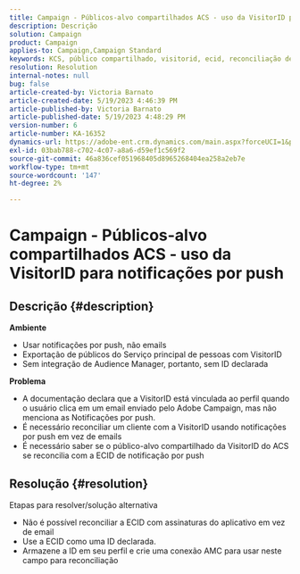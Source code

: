 ```yaml
---
title: Campaign - Públicos-alvo compartilhados ACS - uso da VisitorID para notificações por push
description: Descrição
solution: Campaign
product: Campaign
applies-to: Campaign,Campaign Standard
keywords: KCS, público compartilhado, visitorid, ecid, reconciliação de perfil, notificações por push
resolution: Resolution
internal-notes: null
bug: false
article-created-by: Victoria Barnato
article-created-date: 5/19/2023 4:46:39 PM
article-published-by: Victoria Barnato
article-published-date: 5/19/2023 4:48:29 PM
version-number: 6
article-number: KA-16352
dynamics-url: https://adobe-ent.crm.dynamics.com/main.aspx?forceUCI=1&pagetype=entityrecord&etn=knowledgearticle&id=1cdaedb3-64f6-ed11-8848-6045bd0065b6
exl-id: 03bab788-c702-4c07-a8a6-d59ef1c569f2
source-git-commit: 46a836cef051968405d8965268404ea258a2eb7e
workflow-type: tm+mt
source-wordcount: '147'
ht-degree: 2%

---
```


# Campaign - Públicos-alvo compartilhados ACS - uso da VisitorID para notificações por push

## Descrição {#description}

<b>Ambiente</b>
- Usar notificações por push, não emails
- Exportação de públicos do Serviço principal de pessoas com VisitorID
- Sem integração de Audience Manager, portanto, sem ID declarada

<b>Problema</b>
- A documentação declara que a VisitorID está vinculada ao perfil quando o usuário clica em um email enviado pelo Adobe Campaign, mas não menciona as Notificações por push.
- É necessário reconciliar um cliente com a VisitorID usando notificações por push em vez de emails
- É necessário saber se o público-alvo compartilhado da VisitorID do ACS se reconcilia com a ECID de notificação por push







## Resolução {#resolution}


Etapas para resolver/solução alternativa

- Não é possível reconciliar a ECID com assinaturas do aplicativo em vez de email
- Use a ECID como uma ID declarada.
- Armazene a ID em seu perfil e crie uma conexão AMC para usar neste campo para reconciliação
